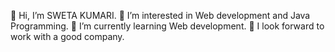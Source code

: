 👋 Hi, I’m SWETA KUMARI.
👀 I’m interested in Web development and Java Programming.
🌱 I’m currently learning Web development.
💞️ I look forward to work with a good company.
